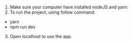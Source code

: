 1. Make sure your computer have installed nodeJS and yarn:
2. To run the project, using follow command:
- yarn
- npm run dev
3. Open localhost to use the app.